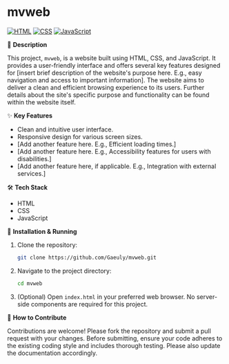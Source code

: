 # mvweb

[![HTML](https://img.shields.io/badge/HTML-E34F26?style=for-the-badge&logo=html5&logoColor=white)](https://www.w3.org/html/)
[![CSS](https://img.shields.io/badge/CSS-1572B6?style=for-the-badge&logo=css3&logoColor=white)](https://www.w3.org/Style/CSS/)
[![JavaScript](https://img.shields.io/badge/javascript-%23323330.svg?style=for-the-badge&logo=javascript&logoColor=%23F7DF1E)](https://www.javascript.com/)


📝 **Description**

This project, `mvweb`, is a website built using HTML, CSS, and JavaScript.  It provides a user-friendly interface and offers several key features designed for [insert brief description of the website's purpose here.  E.g.,  easy navigation and access to important information]. The website aims to deliver a clean and efficient browsing experience to its users.  Further details about the site's specific purpose and functionality can be found within the website itself.


✨ **Key Features**

*   Clean and intuitive user interface.
*   Responsive design for various screen sizes.
*   [Add another feature here. E.g.,  Efficient loading times.]
*   [Add another feature here. E.g.,  Accessibility features for users with disabilities.]
*   [Add another feature here, if applicable. E.g.,  Integration with external services.]


🛠️ **Tech Stack**

*   HTML
*   CSS
*   JavaScript


🚀 **Installation & Running**

1.  Clone the repository:
    ```bash
    git clone https://github.com/Gaeuly/mvweb.git
    ```
2.  Navigate to the project directory:
    ```bash
    cd mvweb
    ```
3.  (Optional) Open `index.html` in your preferred web browser.  No server-side components are required for this project.


🤝 **How to Contribute**

Contributions are welcome! Please fork the repository and submit a pull request with your changes.  Before submitting, ensure your code adheres to the existing coding style and includes thorough testing.  Please also update the documentation accordingly.
